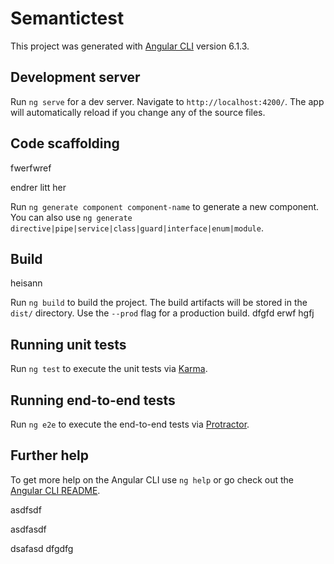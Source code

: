 # Semantictest

This project was generated with [Angular CLI](https://github.com/angular/angular-cli) version 6.1.3.

## Development server

Run `ng serve` for a dev server. Navigate to `http://localhost:4200/`. The app will automatically reload if you change any of the source files.

## Code scaffolding
fwerfwref


endrer litt her


Run `ng generate component component-name` to generate a new component. You can also use `ng generate directive|pipe|service|class|guard|interface|enum|module`.

## Build

heisann

Run `ng build` to build the project. The build artifacts will be stored in the `dist/` directory. Use the `--prod` flag for a production build.
dfgfd
erwf
hgfj
## Running unit tests

Run `ng test` to execute the unit tests via [Karma](https://karma-runner.github.io).

## Running end-to-end tests

Run `ng e2e` to execute the end-to-end tests via [Protractor](http://www.protractortest.org/).

## Further help

To get more help on the Angular CLI use `ng help` or go check out the [Angular CLI README](https://github.com/angular/angular-cli/blob/master/README.md).

asdfsdf


asdfasdf

dsafasd
dfgdfg 
